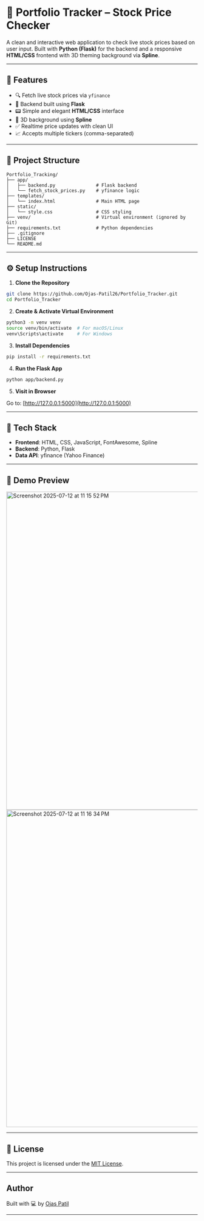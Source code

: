 # 🌌 Portfolio Tracker – Stock Price Checker

A clean and interactive web application to check live stock prices based on user input. Built with **Python (Flask)** for the backend and a responsive **HTML/CSS** frontend with 3D theming background via **Spline**.

---

## 🚀 Features

* 🔍 Fetch live stock prices via `yfinance`
* 🧠 Backend built using **Flask**
* 📟 Simple and elegant **HTML/CSS** interface
* 🌌 3D background using **Spline**
* ✅ Realtime price updates with clean UI
* 📈 Accepts multiple tickers (comma-separated)

---

## 📂 Project Structure

```
Portfolio_Tracking/
├── app/
│   ├── backend.py               # Flask backend
│   └── fetch_stock_prices.py    # yfinance logic
├── templates/
│   └── index.html               # Main HTML page
├── static/
│   └── style.css                # CSS styling
├── venv/                        # Virtual environment (ignored by Git)
├── requirements.txt             # Python dependencies
├── .gitignore
├── LICENSE
└── README.md
```

---

## ⚙️ Setup Instructions

1. **Clone the Repository**

```bash
git clone https://github.com/Ojas-Patil26/Portfolio_Tracker.git
cd Portfolio_Tracker
```

2. **Create & Activate Virtual Environment**

```bash
python3 -m venv venv
source venv/bin/activate  # For macOS/Linux
venv\Scripts\activate     # For Windows
```

3. **Install Dependencies**

```bash
pip install -r requirements.txt
```

4. **Run the Flask App**

```bash
python app/backend.py
```

5. **Visit in Browser**

Go to: [http://127.0.0.1:5000](http://127.0.0.1:5000)

---

## 💠 Tech Stack

* **Frontend**: HTML, CSS, JavaScript, FontAwesome, Spline
* **Backend**: Python, Flask
* **Data API**: yfinance (Yahoo Finance)

---

## 📸 Demo Preview
<img width="1470" height="835" alt="Screenshot 2025-07-12 at 11 15 52 PM" src="https://github.com/user-attachments/assets/093d5e8a-79bc-4d4d-9f9f-156a9b44f160" />

<img width="1470" height="833" alt="Screenshot 2025-07-12 at 11 16 34 PM" src="https://github.com/user-attachments/assets/7a19d15b-db58-4d00-8e2a-ebc1ed1a6da0" />


---

## 📜 License

This project is licensed under the [MIT License](LICENSE).

---

## Author

Built with 💻 by [Ojas Patil](https://github.com/Ojas-Patil26)

---
